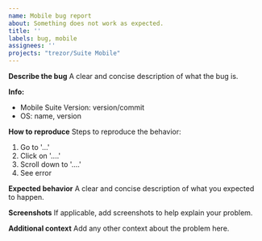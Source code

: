 ```yaml
---
name: Mobile bug report
about: Something does not work as expected.
title: ''
labels: bug, mobile
assignees: ''
projects: "trezor/Suite Mobile"
---
```


**Describe the bug**
A clear and concise description of what the bug is.

**Info:**

-   Mobile Suite Version: version/commit
-   OS: name, version

**How to reproduce**
Steps to reproduce the behavior:

1. Go to '...'
1. Click on '....'
1. Scroll down to '....'
1. See error

**Expected behavior**
A clear and concise description of what you expected to happen.

**Screenshots**
If applicable, add screenshots to help explain your problem.

**Additional context**
Add any other context about the problem here.
